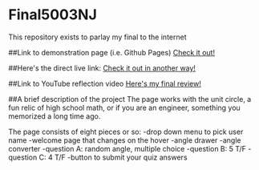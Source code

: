 # Final5003NJ

This repository exists to parlay my final to the internet

##Link to demonstration page (i.e. Github Pages)
[Check it out!](https://github.com/njj2113/Final5003NJ)

##Here's the direct live link:
[Check it out in another way!](https://codepen.io/njj2113/live/zVpzwr)

##Link to YouTube reflection video
[Here's my final review!](https://youtu.be/xHnvwFOaWb0)

##A brief description of the project
The page works with the unit circle, a fun relic of high school math, or if you are an engineer, something you memorized a long time ago.

The page consists of eight pieces or so:
-drop down menu to pick user name
-welcome page that changes on the hover
-angle drawer
-angle converter
-question A: random angle, multiple choice
-question B: 5 T/F
-question C: 4 T/F
-button to submit your quiz answers
